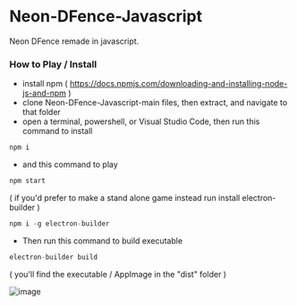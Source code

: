 # Neon-DFence-Javascript
Neon DFence remade in javascript.

### How to Play / Install
* install npm ( https://docs.npmjs.com/downloading-and-installing-node-js-and-npm )
* clone Neon-DFence-Javascript-main files, then extract, and navigate to that folder
* open a terminal, powershell, or Visual Studio Code, then run this command to install

```js
npm i
```
* and this command to play

```js
npm start
```

( if you'd prefer to make a stand alone game instead run install electron-builder )

```js
npm i -g electron-builder
```

* Then run this command to build executable

```js
electron-builder build
```

( you'll find the executable / AppImage in the "dist" folder )

![image](https://user-images.githubusercontent.com/11281480/136726449-3b05cd2d-1448-4666-b934-8b2e42e74c17.png)




